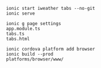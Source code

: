 
    ionic start iweather tabs --no-git
    ionic serve

    ionic g page settings
    app.module.ts
    tabs.ts
    tabs.html

    ionic cordova platform add browser
    ionic build --prod
    platforms/browser/www/
